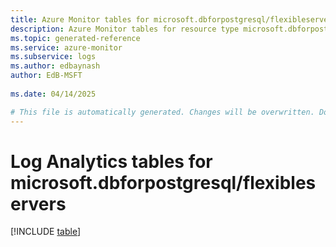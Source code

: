 ```yaml
---
title: Azure Monitor tables for microsoft.dbforpostgresql/flexibleservers
description: Azure Monitor tables for resource type microsoft.dbforpostgresql/flexibleservers
ms.topic: generated-reference
ms.service: azure-monitor
ms.subservice: logs
ms.author: edbaynash
author: EdB-MSFT
   
ms.date: 04/14/2025

# This file is automatically generated. Changes will be overwritten. Do not change this file directly.
---
```


# Log Analytics tables for microsoft.dbforpostgresql/flexibleservers  

[!INCLUDE [table](~/reusable-content/ce-skilling/azure/includes/azure-monitor/reference/tables/microsoft-dbforpostgresql_flexibleservers-include.md)]

